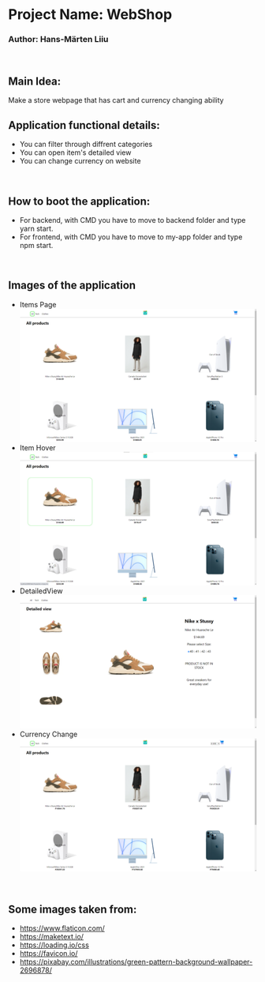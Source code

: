 # Project Name: WebShop
### Author: Hans-Märten Liiu
</br>

Main Idea:
-------------

Make a store webpage that has cart and currency changing ability

## Application functional details:
* You can filter through diffrent categories
* You can open item's detailed view
* You can change currency on website

</br>

## How to boot the application:
* For backend, with CMD you have to move to backend folder and type yarn start.
* For frontend, with CMD you have to move to my-app folder and type npm start.

</br>

## Images of the application
* Items Page
![Source code](pictures/ItemList.PNG)
* Item Hover
![Source code](pictures/ItemHover.png)
* DetailedView
![Source code](pictures/DetailedView.PNG)
* Currency Change
![Source code](pictures/CurrencyChange.PNG)

</br>



## Some images taken from:
* https://www.flaticon.com/
* https://maketext.io/
* https://loading.io/css
* https://favicon.io/
* https://pixabay.com/illustrations/green-pattern-background-wallpaper-2696878/



